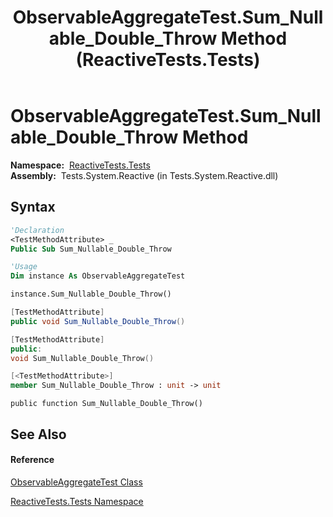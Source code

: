 ﻿---
title: ObservableAggregateTest.Sum_Nullable_Double_Throw Method  (ReactiveTests.Tests)
TOCTitle: Sum_Nullable_Double_Throw Method
ms:assetid: M:ReactiveTests.Tests.ObservableAggregateTest.Sum_Nullable_Double_Throw
ms:mtpsurl: https://msdn.microsoft.com/en-us/library/reactivetests.tests.observableaggregatetest.sum_nullable_double_throw(v=VS.103)
ms:contentKeyID: 36620632
ms.date: 06/28/2011
mtps_version: v=VS.103
f1_keywords:
- ReactiveTests.Tests.ObservableAggregateTest.Sum_Nullable_Double_Throw
dev_langs:
- CSharp
- JScript
- VB
- FSharp
- c++
---

# ObservableAggregateTest.Sum\_Nullable\_Double\_Throw Method

**Namespace:**  [ReactiveTests.Tests](hh289046\(v=vs.103\).md)  
**Assembly:**  Tests.System.Reactive (in Tests.System.Reactive.dll)

## Syntax

``` vb
'Declaration
<TestMethodAttribute> _
Public Sub Sum_Nullable_Double_Throw
```

``` vb
'Usage
Dim instance As ObservableAggregateTest

instance.Sum_Nullable_Double_Throw()
```

``` csharp
[TestMethodAttribute]
public void Sum_Nullable_Double_Throw()
```

``` c++
[TestMethodAttribute]
public:
void Sum_Nullable_Double_Throw()
```

``` fsharp
[<TestMethodAttribute>]
member Sum_Nullable_Double_Throw : unit -> unit 
```

``` jscript
public function Sum_Nullable_Double_Throw()
```

## See Also

#### Reference

[ObservableAggregateTest Class](hh314823\(v=vs.103\).md)

[ReactiveTests.Tests Namespace](hh289046\(v=vs.103\).md)

